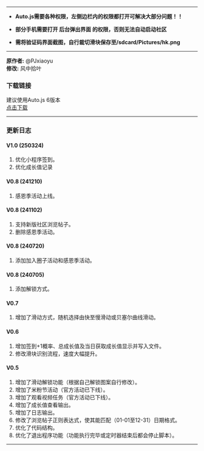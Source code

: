 ******************************************************************
*   __Auto.js需要各种权限，左侧边栏内的权限都打开可解决大部分问题！！__

*   __部分手机需要打开 后台弹出界面  的权限，否则无法自动启动社区__

*   __需将验证码界面截图，自行裁切滑块保存至/sdcard/Pictures/hk.png__
******************************************************************

**原作者:** @PJxiaoyu  
**修改:** 风中拾叶  

### 下载链接
建议使用Auto.js 6版本  
[点击下载](https://wwl.lanzouj.com/ibegp205yhaj)

---

### 更新日志
#### V1.0 (250324)
1. 优化小程序签到。
2. 优化成长值记录


#### V0.8 (241210)
1. 感恩季活动上线。

#### V0.8 (241102)
1. 支持新版社区浏览帖子。
2. 删除感恩季活动。

#### V0.8 (240720)
1. 添加加入圈子活动和感恩季活动。

#### V0.8 (240705)
1. 添加解锁方式。

#### V0.7
1. 增加了滑动方式，随机选择由快至慢滑动或贝塞尔曲线滑动。

#### V0.6
1. 增加签到+1概率、总成长值及当日获取成长值显示并写入文件。
2. 修改滑块识别流程，速度大幅提升。

#### V0.5
1. 增加了滑动解锁功能（根据自己解锁图案自行修改）。
2. 增加了米粉节活动（官方活动已下线）。
3. 增加了观看视频任务（官方活动已下线）。
4. 增加了成长值查看输出。
5. 增加了日志输出。
6. 修改了浏览帖子正则表达式，使其能匹配（01-01至12-31）日期格式。
7. 优化了代码结构。
8. 优化了退出程序功能（功能执行完毕或定时器结束后都会停止脚本）。

---
